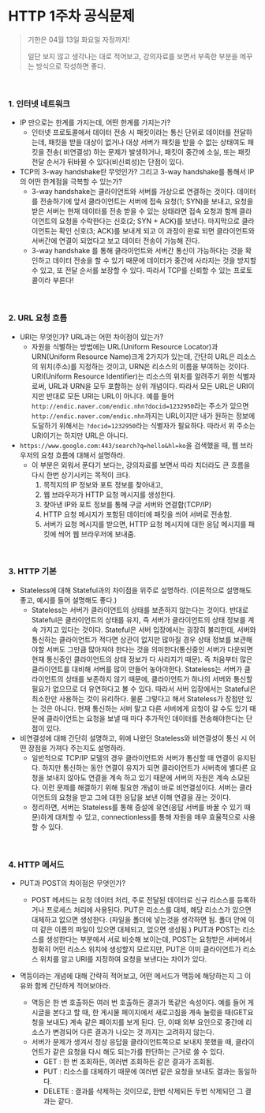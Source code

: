 # HTTP 1주차 공식문제

> 기한은 04월 13일 화요일 자정까지!
>
> 일단 보지 않고 생각나는 대로 적어보고, 강의자료를 보면서 부족한 부분을 메꾸는 방식으로 작성하면 좋다.

<br>

### 1. 인터넷 네트워크

- IP 만으로는 한계를 가지는데, 어떤 한계를 가지는가?
  - 인터넷 프로토콜에서 데이터 전송 시 패킷이라는 통신 단위로 데이터를 전달하는데, 패킷을 받을 대상이 없거나 대상 서버가 패킷을 받을 수 없는 상태여도 패킷을 전송( 비연결성) 하는 문제가 발생하거나, 패킷이 중간에 소실, 또는  패킷 전달 순서가 뒤바뀔 수 있다(비신뢰성)는 단점이 있다. 
- TCP의 3-way handshake란 무엇인가? 그리고 3-way handshake를 통해서 IP의 어떤 한계점을 극복할 수 있는가?
  - 3-way handshake는 클라이언트와 서버를 가상으로 연결하는 것이다. 데이터를 전송하기에 앞서 클라이언트는 서버에 접속 요청(1; SYN)을 보내고, 요청을 받은 서버는 현재 데이터를 전송 받을 수 있는 상태라면 접속 요청과 함께 클라이언트의 요청을 수락한다는 신호(2; SYN + ACK)를 보낸다. 마지막으로 클라이언트는 확인 신호(3; ACK)를 보내게 되고 이 과정이 완료 되면 클라이언트와 서버간에 연결이 되었다고 보고 데이터 전송이 가능해 진다.
  - 3-way handshake 를 통해 클라이언트와 서버간 통신이 가능하다는 것을 확인하고 데이터 전송을 할 수 있기 때문에 데이터가 중간에 사라지는 것을 방지할 수 있고, 또 전달 순서를 보장할 수 있다. 따라서 TCP를 신뢰할 수 있는 프로토콜이라 부른다!

<br>

### 2. URL 요청 흐름

- URI는 무엇인가? URL과는 어떤 차이점이 있는가?
  - 자원을 식별하는 방법에는  URL(Uniform Resource Locator)과 URN(Uniform Resource Name)크게 2가지가 있는데, 간단히 URL은 리소스의 위치(주소)를 지정하는 것이고, URN은 리소스의 이름을 부여하는 것이다. URI(Uniform Resource Identifier)는 리소스의 위치를 알려주기 위한 식별자로써, URL과 URN을 모두 포함하는 상위 개념이다. 따라서 모든 URL은 URI이지만 반대로 모든 URI는 URL이 아니다. 예를 들어 `http://endic.naver.com/endic.nhn?docid=1232950`라는 주소가 있으면 `http://endic.naver.com/endic.nhn`까지는 URL이지만 내가 원하는 정보에 도달하기 위해서는 `?docid=1232950`라는 식별자가 필요하다. 따라서 위 주소는 URI이기는 하지만 URL은 아니다.
- `https://www.google.com:443/search?q=hello&hl=ko`을 검색했을 때, 웹 브라우저의 요청 흐름에 대해서 설명하라.
  - 이 부분은 외워서 푼다기 보다는, 강의자료를 보면서 따라 치더라도 큰 흐름을 다시 한번 상기시키는 목적이 크다.
    1. 목적지의 IP 정보와 포트 정보를 찾아내고,
    2. 웹 브라우저가 HTTP 요청 메시지를 생성한다.
    3. 찾아낸 IP와 포트 정보를 통해 구글 서버와 연결함(TCP/IP)
    4. HTTP 요청 메시지가 포함된 데이터에 패킷을 씌어 서버로 전송함.
    5. 서버가 요청 메시지를 받으면, HTTP 요청 메시지에 대한 응답 메시지를 패킷에 씌어 웹 브라우저에 보내줌.

<br>

### 3. HTTP 기본

- Stateless에 대해 Stateful과의 차이점을 위주로 설명하라. (이론적으로 설명해도 좋고, 예시를 들어 설명해도 좋다.)
  - Stateless는 서버가 클라이언트의 상태를 보존하지 않는다는 것이다. 반대로 Stateful은 클라이언트의 상태를 유지, 즉 서버가 클라이언트의 상태 정보를 계속 가지고 있다는 것이다. Stateful은 서버 입장에서는 굉장히 불리한데, 서버와 통신하는 클라이언트가 적다면 상관이 없지만 많아질 경우 상태 정보를 보관해야할 서버도 그만큼 많아져야 한다는 것을 의미한다(통신중인 서버가 다운되면 현재 통신중인 클라이언트의 상태 정보가 다 사라지기 때문). 즉 처음부터 많은 클라이언트를 대비해 서버를 많이 만들어 놓아야한다. Stateless는 서버가 클라이언트의 상태를 보존하지 않기 때문에, 클라이언트가 하나의 서버와 통신할 필요가 없으므로 더 유연하다고 볼 수 있다. 따라서 서버 입장에서는 Stateful은 최소한만 사용하는 것이 유리하다. 물론 그렇다고 해서 Stateless가 장점만 있는 것은 아니다. 현재 통신하는 서버 말고 다른 서버에게 요청이 갈 수도 있기 때문에 클라이언트는 요청을 보낼 때 마다 추가적인 데이터를 전송해야한다는 단점이 있다.  
- 비연결성에 대해 간단히 설명하고, 위에 나왔던 Stateless와 비연결성이 통신 시 어떤 장점을 가져다 주는지도 설명하라.
  - 일반적으로 TCP/IP 모델의 경우 클라이언트와 서버가 통신할 때 연결이 유지된다. 하지만 통신하는 동안 연결이 유지가 되면 클라이언트가 서버측에 별다른 요청을 보내지 않아도 연결을 계속 하고 있기 때문에 서버의 자원은 계속 소모된다. 이런 문제를 해결하기 위해 필요한 개념이 바로 비연결성이다. 서버는 클라이언트의 요청을 받고 그에 대한 응답을 보낸 이해 연결을 끊는 것이다. 
  - 정리하면, 서버는 Stateless를 통해 증설에 유연(응답 서버를 바꿀 수 있기 때문)하게 대처할 수 있고, connectionless를 통해 자원을 매우 효율적으로 사용할 수 있다.

<br>

### 4. HTTP 메서드

- PUT과 POST의 차이점은 무엇인가?
  - POST 메서드는 요청 데이터 처리, 주로 전달된 데이터로 신규 리소스를 등록하거나 프로세스 처리에 사용된다. PUT은 리소스를 대체, 해당 리소스가 있으면 대체하고 없으면 생성한다. (파일을 폴더에 넣는것을 생각하면 됨. 폴더 안에 이미 같은 이름의 파일이 있으면 대체되고, 없으면 생성됨.) PUT과 POST는 리소스를 생성한다는 부분에서 서로 비슷해 보이는데, POST는 요청받은 서버에서 정확히 어떤 리소스 위치에 생성할지 모르지만, PUT은 이미 클라이언트가 리소스 위치를 알고 URI를 지정하여 요청을 보낸다는 차이가 있다.

- 멱등이라는 개념에 대해 간략히 적어보고, 어떤 메서드가 멱등에 해당하는지 그 이유와 함께 간단하게 적어보아라.
  - 멱등은 한 번 호출하든 여러 번 호출하든 결과가 똑같은 속성이다. 예를 들어 게시글을 본다고 할 때, 한 게시물 페이지에서 새로고침을 계속 눌렀을 때(GET요청을 보내도) 계속 같은 페이지를 보게 된다. 단, 이때 외부 요인으로 중간에 리소스가 변경되어 다른 결과가 나오는 것 까지는 고려하지 않는다.
  - 서버가 문제가 생겨서 정상 응답을 클라이언트쪽으로 보내지 못했을 때, 클라이언트가 같은 요청을 다시 해도 되는가를 판단하는 근거로 쓸 수 있다.
    - GET : 한 번 조회하든, 여러번 조회하든 같은 결과가 조회됨.
    - PUT : 리소스를 대체하기 때문에 여러번 같은 요청을 보내도 결과는 동일하다.
    - DELETE : 결과를 삭제하는 것이므로, 한번 삭제되든 두번 삭제되던 그 결과는 같다.

